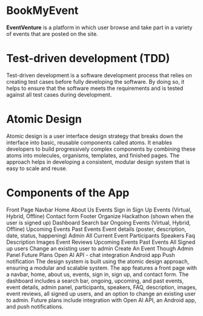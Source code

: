 # BookMyEvent

**EventVenture** is a platform in which user browse and take part in a variety of events that are posted on the site.

# Test-driven development (TDD)

Test-driven development is a software development process that relies on creating test cases before fully developing the software. By doing so, it helps to ensure that the software meets the requirements and is tested against all test cases during development.

# Atomic Design
Atomic design is a user interface design strategy that breaks down the interface into basic, reusable components called atoms. It enables developers to build progressively complex components by combining these atoms into molecules, organisms, templates, and finished pages. The approach helps in developing a consistent, modular design system that is easy to scale and reuse.

# Components of the App

Front Page
Navbar
Home
About Us
Events
Sign in
Sign Up
Events (Virtual, Hybrid, Offline)
Contact form
Footer
Organize Hackathon (shown when the user is signed up)
Dashboard
Search bar
Ongoing Events (Virtual, Hybrid, Offline)
Upcoming Events
Past Events
Event details (poster, description, date, status, happening)
Admin
All Current Event
Participants
Speakers
Faq
Description
Images
Event Reviews
Upcoming Events
Past Events
All Signed up users
Change an existing user to admin
Create An Event Though Admin Panel
Future Plans
Open AI API - chat integration
Android app
Push notification
The design system is built using the atomic design approach, ensuring a modular and scalable system. The app features a front page with a navbar, home, about us, events, sign in, sign up, and contact form. The dashboard includes a search bar, ongoing, upcoming, and past events, event details, admin panel, participants, speakers, FAQ, description, images, event reviews, all signed up users, and an option to change an existing user to admin. Future plans include integration with Open AI API, an Android app, and push notifications.

